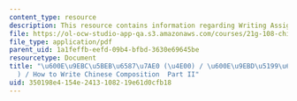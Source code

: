 ```yaml
---
content_type: resource
description: This resource contains information regarding Writing Assignments.
file: https://ol-ocw-studio-app-qa.s3.amazonaws.com/courses/21g-108-chinese-ii-streamlined-spring-2015/350198e4154e2413108219e61d0cfb18_MIT21G_108S15_ChineseEssay.pdf
file_type: application/pdf
parent_uid: 1a1feffb-eefd-09b4-bfbd-3630e69645be
resourcetype: Document
title: "\u600E\u9EBC\u5BEB\u6587\u7AE0 (\u4E00) / \u600E\u9EBD\u5199\u6587\u7AE0(\u4E00\
  ) / How to Write Chinese Composition  Part II"
uid: 350198e4-154e-2413-1082-19e61d0cfb18
---
```

